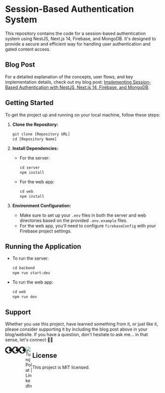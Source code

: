# Session-Based Authentication System

This repository contains the code for a session-based authentication system using NestJS, Next.js 14, Firebase, and MongoDB. It's designed to provide a secure and efficient way for handling user authentication and gated content access.

## Blog Post

For a detailed explanation of the concepts, user flows, and key implementation details, check out my blog post: [Implementing Session-Based Authentication with NestJS, Next.js 14, Firebase, and MongoDB]([https://www.tuncpolat.dev/implementing-session-based-authentication-with-nestjs-nextjs14-firebase-mongodb](https://www.tuncpolat.dev/blog/implementing-session-based-authentication-with-nestjs-nextjs14-firebase-mongodb)).

## Getting Started

To get the project up and running on your local machine, follow these steps:

1. **Clone the Repository:**
   ```
   git clone [Repository URL]
   cd [Repository Name]
   ```

2. **Install Dependencies:**
   - For the server:
     ```
     cd server
     npm install
     ```
   - For the web app:
     ```
     cd web
     npm install
     ```

3. **Environment Configuration:**
   - Make sure to set up your `.env` files in both the server and web directories based on the provided `.env.example` files.
   - For the web app, you'll need to configure `firebaseConfig` with your Firebase project settings.

## Running the Application

- To run the server:
  ```
  cd backend
  npm run start:dev
  ```
- To run the web app:
  ```
  cd web
  npm run dev
  ```

## Support

Whether you use this project, have learned something from it, or just like it, please consider supporting it by including the blog post above in your blog/website. If you have a question, don't hesitate to ask me... in that sense, let's connect 🤜🤛

[<img align="left" alt="www.simplweb.ch" width="22px" src="https://raw.githubusercontent.com/iconic/open-iconic/master/svg/globe.svg" />][website]
[<img align="left" alt="www.softverse.ch" width="22px" src="https://raw.githubusercontent.com/iconic/open-iconic/master/svg/globe.svg" />][website 2]
[<img align="left" alt="www.tuncpolat.dev" width="22px" src="https://raw.githubusercontent.com/iconic/open-iconic/master/svg/globe.svg" />][personal website]
[<img align="left" alt="Tunç Polat | LinkedIn" width="22px" src="https://cdn.jsdelivr.net/npm/simple-icons@v3/icons/linkedin.svg" />][linkedin]

## License

This project is MIT licensed.

[website]: https://www.simplweb.ch
[website 2]: https://www.softverse.ch
[personal website]: https://www.tuncpolat.dev
[linkedin]: https://www.linkedin.com/in/tun%C3%A7-polat-b8203a116/
